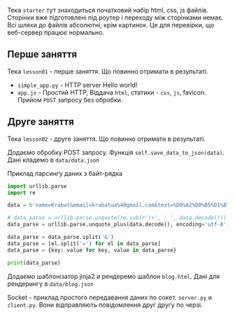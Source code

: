 Тека `starter` тут знаходиться початковий набір html, css, js файлів. Сторінки вже підготовлені під роутер і переходу
між сторінками немає. Всі шляхи до файлів абсолютні, крім картинок. Це для перевірки, що веб-сервер працює нормально.

## Перше заняття

Тека `lesson01` - перше заняття. Що повинно отримати в результаті.
- `simple_app.py` - HTTP server Hello world!
- `app.js` - Простий HTTP, Віддача `html`, статики - `css`, `js`, favicon. Прийом `POST` запросу без обробки.

## Друге заняття

Тека `lesson02` - друге заняття. Що повинно отримати в результаті.

Додаємо обробку POST запросу. Функція `self.save_data_to_json(data)`. Дані кладемо в `data/data.json`

Приклад парсингу даних з байт-рядка

```python
import urllib.parse
import re

data = b'name=Krabat&email=krabatua%40gmail.com&text=%D0%A2%D0%B5%D1%81%D1%82+%D1%81%D0%BE%D0%BE%D0%B1%D1%89%D0%B5%D0%BD%D0%B8%D0%B5'

# data_parse = urllib.parse.unquote(re.sub(r'\+', ' ', data.decode()))
data_parse = urllib.parse.unquote_plus(data.decode(), encoding='utf-8')

data_parse = data_parse.split('&')
data_parse = [el.split('=') for el in data_parse]
data_parse = {key: value for key, value in data_parse}

print(data_parse)
```

Додаємо шаблонізатор jinja2 и рендеремо шаблон `blog.html`. Дані для рендерингу в `data/blog.json`

Socket - приклад простого передавання даних по сокет. `server.py` и `client.py`. Вони відправляють повідомлення
друг другу по черзі.


